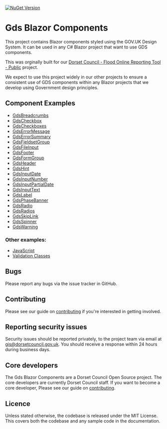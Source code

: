 [![NuGet Version](https://img.shields.io/nuget/v/Dorset-Council-UK.GdsBlazorComponents?style=flat&logo=nuget)](https://www.nuget.org/packages/Dorset-Council-UK.GdsBlazorComponents/)

# Gds Blazor Components

This project contains Blazor components styled using the GOV.UK Design System. It can be used in any C# Blazor project that want to use GDS components.

This was orginally built for our [Dorset Council - Flood Online Reporting Tool - Public](https://github.com/Dorset-Council-UK/FloodOnlineReportingTool.Public) project.

We expect to use this project widely in our other projects to ensure a consistent use of GDS components within any Blazor projects that we develop using Government design principles.

## Component Examples

- [GdsBreadcrumbs](Examples/Breadcrumbs.md)
- [GdsCheckbox](Examples/Checkbox.md)
- [GdsCheckboxes](Examples/Checkboxes.md)
- [GdsErrorMessage](Examples/ErrorMessage.md)
- [GdsErrorSummary](Examples/ErrorSummary.md)
- [GdsFieldsetGroup](Examples/FieldsetGroup.md)
- [GdsFileInput](Examples/FileInput.md)
- [GdsFooter](Examples/Footer.md)
- [GdsFormGroup](Examples/FormGroup.md)
- [GdsHeader](Examples/Header.md)
- [GdsHint](Examples/Hint.md)
- [GdsInputDate](Examples/InputDate.md)
- [GdsInputNumber](Examples/InputNumber.md)
- [GdsInputPartialDate](Examples/InputPartialDate.md)
- [GdsInputText](Examples/InputText.md)
- [GdsLabel](Examples/Label.md)
- [GdsPhaseBanner](Examples/PhaseBanner.md)
- [GdsRadio](Examples/Radio.md)
- [GdsRadios](Examples/Radios.md)
- [GdsSkipLink](Examples/SkipLink.md)
- [GdsSpinner](Examples/Spinner.md)
- [GdsWarning](Examples/Warning.md)

### Other examples:

- [JavaScript](Examples/JavaScript%20Interop.md)
- [Validation Classes](Examples/ValidationClasses.md)

## Bugs

Please report any bugs via the issue tracker in GitHub.

## Contributing

Please see our guide on [contributing](https://github.com/Dorset-Council-UK/GdsBlazorComponents/blob/main/CONTRIBUTING.md) if you're interested in getting involved.

## Reporting security issues

Security issues should be reported privately, to the project team via email at [gis@dorsetcouncil.gov.uk](mailto:gis@dorsetcouncil.gov.uk). You should receive a response within 24 hours during business days.

## Core developers

The Gds Blazor Components are a Dorset Council Open Source project. The core developers are currently Dorset Council staff. If you want to become a core developer, Please see our guide on [contributing](https://github.com/Dorset-Council-UK/GdsBlazorComponents/blob/main/CONTRIBUTING.md).

## Licence

Unless stated otherwise, the codebase is released under the MIT License. This covers both the codebase and any sample code in the documentation.
